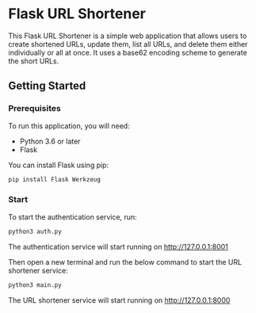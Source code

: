 # Flask URL Shortener

This Flask URL Shortener is a simple web application that allows users to create shortened URLs, update them, list all URLs, and delete them either individually or all at once. It uses a base62 encoding scheme to generate the short URLs.

## Getting Started

### Prerequisites

To run this application, you will need:

- Python 3.6 or later
- Flask

You can install Flask using pip:

```bash
pip install Flask Werkzeug
```
### Start
To start the authentication service, run:
```bash
python3 auth.py
```
The authentication service will start running on http://127.0.0.1:8001

Then open a new terminal and run the below command to start the URL shortener service:
```bash
python3 main.py
```
The URL shortener service will start running on http://127.0.0.1:8000
